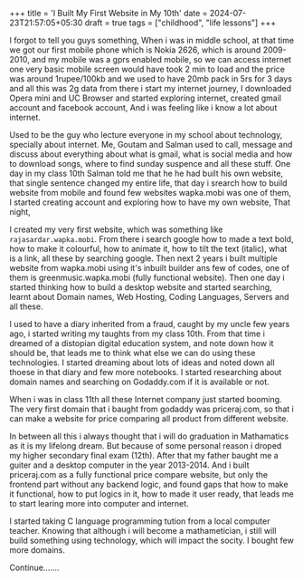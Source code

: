+++
title = 'I Built My First Website in My 10th'
date = 2024-07-23T21:57:05+05:30
draft = true
tags = ["childhood", "life lessons"]
+++

I forgot to tell you guys something, When i was in middle school, at that time we got our first mobile phone which is Nokia 2626, which is around 2009-2010, and my mobile was a gprs enabled mobile, so we can access internet one very basic mobile screen would have took 2 min to load and the price was around 1rupee/100kb and we used to have 20mb pack in 5rs for 3 days and all this was 2g data from there i start my internet journey, I downloaded Opera mini and UC Browser and started exploring internet, created gmail account and facebook account, And i was feeling like i know a lot about internet.

Used to be the guy who lecture everyone in my school about technology, specially about internet. Me, Goutam and Salman used to call, message and discuss about everything about what is gmail, what is social media and how to download songs, where to find sunday suspence and all these stuff. One day in my class 10th Salman told me that he he had built his own website, that single sentence changed my entire life, that day i srearch how to build website from mobile and found few websites wapka.mobi was one of them, I started creating account and exploring how to have my own website, That night, 

I created my very first website, which was something like `rajasardar.wapka.mobi`. From there i search google how to made a text bold, how to make it colourful, how to animate it, how to tilt the text (italic), what is a link, all these by searching google. Then next 2 years i built multiple website from wapka.mobi using it's inbuilt builder ans few of codes, one of them is greenmusic.wapka.mobi (fully functional website). Then one day i started thinking how to build a desktop website and started searching, learnt about Domain names, Web Hosting, Coding Languages, Servers and all these. 

I used to have a diary inherited from a fraud, caught by my uncle few years ago, i started writing my taughts from my class 10th. From that time i dreamed of a distopian digital education system, and note down how it should be, that leads me to think what else we can do using these technologies. I started dreaming about lots of ideas and noted down all thoese in that diary and few more notebooks. I started researching about domain names and searching on Godaddy.com if it is available or not.

When i was in class 11th all these Internet company just started booming. The very first domain that i baught from godaddy was priceraj.com, so that i can make a website for price comparing all product from different website.

In between all this i always thought that i will do graduation in Mathamatics as it is my lifelong dream. But because of some personal reason i droped my higher secondary final exam (12th). After that my father baught me a guiter and a desktop computer in the year 2013-2014. And i built priceraj.com as a fully functional price compare website, but only the frontend part without any backend logic, and found gaps that how to make it functional, how to put logics in it, how to made it user ready, that leads me to start learing more into computer and internet.

I started taking C language programming tution from a local computer teacher. Knowing that although i will become a mathametician, i still will build something using technology, which will impact the socity. I bought few more domains.

Continue.......